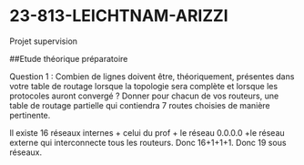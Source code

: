 # 23-813-LEICHTNAM-ARIZZI
Projet supervision

##Etude théorique préparatoire

Question 1 : Combien de lignes doivent être, théoriquement, présentes dans votre table de routage
lorsque la topologie sera complète et lorsque les protocoles auront convergé ? Donner pour chacun
de vos routeurs, une table de routage partielle qui contiendra 7 routes choisies de manière pertinente.

Il existe 16 réseaux internes + celui du prof + le réseau 0.0.0.0 +le réseau externe qui interconnecte tous les routeurs. Donc 16+1+1+1. Donc 19 sous réseaux.
